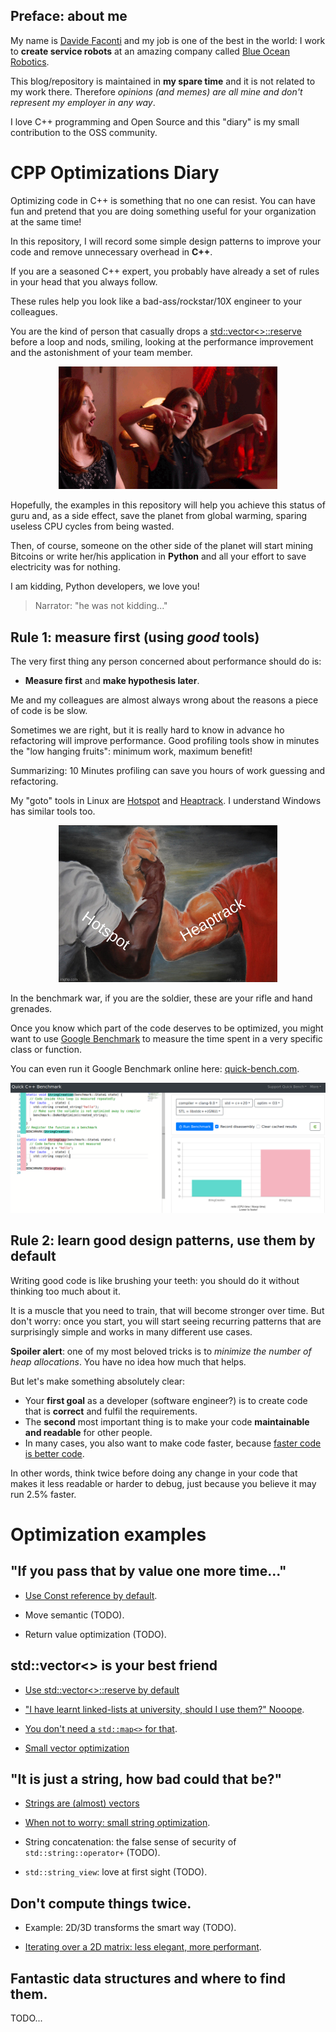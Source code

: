 ## Preface: about me

 My name is [Davide Faconti](https://twitter.com/facontidavide) and my job is one of the best in the world: I work to **create service robots** at an amazing company called [Blue Ocean Robotics](https://www.blue-ocean-robotics.com/).
  
This blog/repository is maintained in **my spare time** and it is not  related to my work there. Therefore *opinions (and memes) are all mine and don't represent my employer in any way*.

I love C++ programming and Open Source and this "diary" is my small contribution to the OSS community.

# CPP Optimizations Diary

Optimizing code in C++ is something that no one can resist. You can have fun
and pretend  that you are doing something useful for your organization at the same time!

In this repository, I will record some simple design patterns to improve your code 
and remove unnecessary overhead in **C++**.

If you are a seasoned C++ expert, you probably have already a set of rules in your head
that you always follow.

These rules help you look like a bad-ass/rockstar/10X engineer to your colleagues.

You are the kind of person that casually drops a [std::vector<>::reserve](vectors_everywhere/reserve) before a loop and
nods, smiling, looking at the performance improvement and the astonishment of your team member.

<p align="center"><img src="images/boom.gif" width="350"></p>


Hopefully, the examples in this repository will help you achieve this status of guru
and, as a side effect, save the planet from global warming, sparing useless CPU
cycles from being wasted.

Then, of course, someone on the other side of the planet will start mining Bitcoins or write her/his 
application in **Python** and all your effort to save electricity was for nothing.

I am kidding, Python developers, we love you!

> Narrator: "he was not kidding..."

## Rule 1: measure first (using _good_ tools)

The very first thing any person concerned about performance should do is:
 
- **Measure first** and **make hypothesis later**.

Me and my colleagues are almost always wrong about the reasons a piece of code is
be slow. 

Sometimes we are right, but it is really hard to know in advance ho refactoring will
improve performance. Good profiling tools show in minutes the "low hanging fruits": minimum work, maximum benefit!

Summarizing: 10 Minutes profiling can save you hours of work guessing and refactoring.

My "goto" tools in Linux are [Hotspot](https://github.com/KDAB/hotspot) and 
[Heaptrack](https://github.com/KDE/heaptrack). I understand Windows has similar
tools too.

<p align="center"><img src="images/hotspot_heaptrack.jpg" width="350"></p>

In the benchmark war, if you are the soldier, these are your rifle and hand grenades.

Once you know which part of the code deserves to be optimized, you might want to use
[Google Benchmark](https://github.com/google/benchmark) to measure the time spent in a very specific
class or function.

You can even run it Google Benchmark online here: [quick-bench.com](http://quick-bench.com/G7B2w0xPUWgOVvuzI7unES6cU4w).

![quick-bench](images/quick-bench.png)

## Rule 2: learn good design patterns, use them by default

Writing good code is like brushing your teeth: you should do it without thinking too much about it.

It is a muscle that you need to train, that will become stronger over time. But don't worry:
once you start, you will start seeing recurring patterns that 
are surprisingly simple and works in many different use cases.

**Spoiler alert**: one of my most beloved tricks is to _minimize the number of heap allocations_.
You have no idea how much that helps.

But let's make something absolutely clear: 

- Your **first goal** as a developer (software engineer?) is to create code that is **correct** and fulfil the requirements.
- The **second** most important thing is to make your code **maintainable and readable** for other people.
- In many cases, you also want to make code faster, because [faster code is better code](https://craigmod.com/essays/fast_software/).

In other words, think twice before doing any change in your code that makes it less readable or harder to debug,
just because you believe it may run 2.5% faster.

# Optimization examples

## "If you pass that by value one more time..."

- [Use Const reference by default](basics/prefer_references).

- Move semantic (TODO).

- Return value optimization (TODO).


## std::vector<> is your best friend


- [Use std::vector<>::reserve by default](vectors_everywhere/reserve)

- ["I have learnt linked-lists at university, should I use them?" Nooope](vectors_everywhere/no_std_list).

- [You don't need a `std::map<>` for that](vectors_everywhere/dont_need_map).

- [Small vector optimization](vectors_everywhere/small_vectors)


## "It is just a string, how bad could that be?"

- [Strings are (almost) vectors](./just_a_string/strings_are_vectors)

- [When not to worry: small string optimization](./just_a_string/small_strings).

- String concatenation: the false sense of security of `std::string::operator+` (TODO).

- `std::string_view`: love at first sight (TODO).

## Don't compute things twice.

- Example: 2D/3D transforms the smart way (TODO).

- [Iterating over a 2D matrix: less elegant, more performant](compute_once/2d_matrix_iteration).

## Fantastic data structures and where to find them.

TODO...



